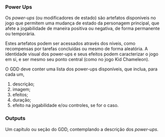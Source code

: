 ### Power Ups

Os _power-ups_ (ou modificadores de estado) são artefatos disponíveis no
jogo que permitem uma mudança de estado da personagem principal, que afete
a jogabilidade de maneira positiva ou negativa, de forma permanente ou
temporária.

Estes artefatos podem ser acessados através dos níveis, como recompensas por
tarefas concluídas ou mesmo de forma aleatória. A identidade visual dos
power-ups e seus efeitos podem caracterizar o jogo em si, e ser mesmo seu
ponto central (como no jogo Kid Chameleon).

O GDD deve conter uma lista dos power-ups disponíveis, que inclua, para
cada um,

1. descrição;
2. imagem;
3. efeitos;
4. duração;
5. efeito na jogabilidade e/ou controles, se for o caso.

### Outputs

Um capítulo ou seção do GDD, contemplando a descrição dos _power-ups_.
